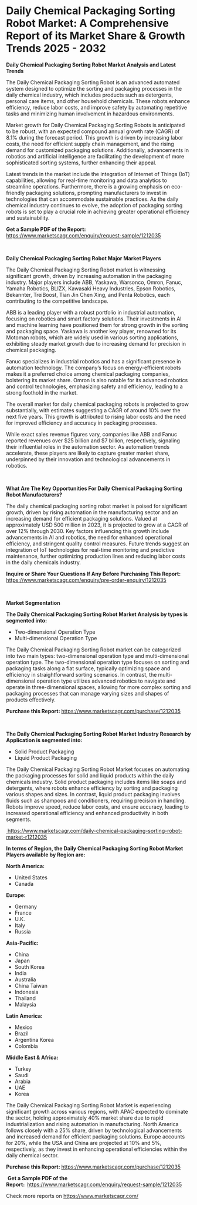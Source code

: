 <p><h1>Daily Chemical Packaging Sorting Robot Market: A Comprehensive Report of its Market Share & Growth Trends 2025 - 2032</h1></p><p><strong>Daily Chemical Packaging Sorting Robot Market Analysis and Latest Trends</strong></p>
<p><p>The Daily Chemical Packaging Sorting Robot is an advanced automated system designed to optimize the sorting and packaging processes in the daily chemical industry, which includes products such as detergents, personal care items, and other household chemicals. These robots enhance efficiency, reduce labor costs, and improve safety by automating repetitive tasks and minimizing human involvement in hazardous environments.</p><p>Market growth for Daily Chemical Packaging Sorting Robots is anticipated to be robust, with an expected compound annual growth rate (CAGR) of 8.1% during the forecast period. This growth is driven by increasing labor costs, the need for efficient supply chain management, and the rising demand for customized packaging solutions. Additionally, advancements in robotics and artificial intelligence are facilitating the development of more sophisticated sorting systems, further enhancing their appeal.</p><p>Latest trends in the market include the integration of Internet of Things (IoT) capabilities, allowing for real-time monitoring and data analytics to streamline operations. Furthermore, there is a growing emphasis on eco-friendly packaging solutions, prompting manufacturers to invest in technologies that can accommodate sustainable practices. As the daily chemical industry continues to evolve, the adoption of packaging sorting robots is set to play a crucial role in achieving greater operational efficiency and sustainability.</p></p>
<p><strong>Get a Sample PDF of the Report:&nbsp;</strong> <a href="https://www.marketscagr.com/enquiry/request-sample/1212035?utm_campaign=2804&utm_medium=2&utm_source=Github&utm_content=ia&utm_term=24032025&utm_id=daily-chemical-packaging-sorting-robot">https://www.marketscagr.com/enquiry/request-sample/1212035</a></p>
<p>&nbsp;</p>
<p><strong>Daily Chemical Packaging Sorting Robot Major Market Players</strong></p>
<p><p>The Daily Chemical Packaging Sorting Robot market is witnessing significant growth, driven by increasing automation in the packaging industry. Major players include ABB, Yaskawa, Warsonco, Omron, Fanuc, Yamaha Robotics, BLIZX, Kawasaki Heavy Industries, Epson Robotics, Bekannter, TreiBoost, Tian Jin Chen Xing, and Penta Robotics, each contributing to the competitive landscape.</p><p>ABB is a leading player with a robust portfolio in industrial automation, focusing on robotics and smart factory solutions. Their investments in AI and machine learning have positioned them for strong growth in the sorting and packaging space. Yaskawa is another key player, renowned for its Motoman robots, which are widely used in various sorting applications, exhibiting steady market growth due to increasing demand for precision in chemical packaging.</p><p>Fanuc specializes in industrial robotics and has a significant presence in automation technology. The company’s focus on energy-efficient robots makes it a preferred choice among chemical packaging companies, bolstering its market share. Omron is also notable for its advanced robotics and control technologies, emphasizing safety and efficiency, leading to a strong foothold in the market.</p><p>The overall market for daily chemical packaging robots is projected to grow substantially, with estimates suggesting a CAGR of around 10% over the next five years. This growth is attributed to rising labor costs and the need for improved efficiency and accuracy in packaging processes.</p><p>While exact sales revenue figures vary, companies like ABB and Fanuc reported revenues over $25 billion and $7 billion, respectively, signaling their influential roles in the automation sector. As automation trends accelerate, these players are likely to capture greater market share, underpinned by their innovation and technological advancements in robotics.</p></p>
<p>&nbsp;</p>
<p><strong>What Are The Key Opportunities For Daily Chemical Packaging Sorting Robot Manufacturers?</strong></p>
<p><p>The daily chemical packaging sorting robot market is poised for significant growth, driven by rising automation in the manufacturing sector and an increasing demand for efficient packaging solutions. Valued at approximately USD 500 million in 2023, it is projected to grow at a CAGR of over 12% through 2030. Key factors influencing this growth include advancements in AI and robotics, the need for enhanced operational efficiency, and stringent quality control measures. Future trends suggest an integration of IoT technologies for real-time monitoring and predictive maintenance, further optimizing production lines and reducing labor costs in the daily chemicals industry.</p></p>
<p><strong>Inquire or Share Your Questions If Any Before Purchasing This Report:</strong> <a href="https://www.marketscagr.com/enquiry/pre-order-enquiry/1212035?utm_campaign=2804&utm_medium=2&utm_source=Github&utm_content=ia&utm_term=24032025&utm_id=daily-chemical-packaging-sorting-robot">https://www.marketscagr.com/enquiry/pre-order-enquiry/1212035</a></p>
<p>&nbsp;</p>
<p><strong>Market Segmentation</strong></p>
<p><strong>The Daily Chemical Packaging Sorting Robot Market Analysis by types is segmented into:</strong></p>
<p><ul><li>Two-dimensional Operation Type</li><li>Multi-dimensional Operation Type</li></ul></p>
<p><p>The Daily Chemical Packaging Sorting Robot market can be categorized into two main types: two-dimensional operation type and multi-dimensional operation type. The two-dimensional operation type focuses on sorting and packaging tasks along a flat surface, typically optimizing space and efficiency in straightforward sorting scenarios. In contrast, the multi-dimensional operation type utilizes advanced robotics to navigate and operate in three-dimensional spaces, allowing for more complex sorting and packaging processes that can manage varying sizes and shapes of products effectively.</p></p>
<p><strong>Purchase this Report:&nbsp;</strong><a href="https://www.marketscagr.com/purchase/1212035?utm_campaign=2804&utm_medium=2&utm_source=Github&utm_content=ia&utm_term=24032025&utm_id=daily-chemical-packaging-sorting-robot">https://www.marketscagr.com/purchase/1212035</a></p>
<p>&nbsp;</p>
<p><strong>The Daily Chemical Packaging Sorting Robot Market Industry Research by Application is segmented into:</strong></p>
<p><ul><li>Solid Product Packaging</li><li>Liquid Product Packaging</li></ul></p>
<p><p>The Daily Chemical Packaging Sorting Robot Market focuses on automating the packaging processes for solid and liquid products within the daily chemicals industry. Solid product packaging includes items like soaps and detergents, where robots enhance efficiency by sorting and packaging various shapes and sizes. In contrast, liquid product packaging involves fluids such as shampoos and conditioners, requiring precision in handling. Robots improve speed, reduce labor costs, and ensure accuracy, leading to increased operational efficiency and enhanced productivity in both segments.</p></p>
<p><a href="https://www.marketscagr.com/daily-chemical-packaging-sorting-robot-market-r1212035?utm_campaign=2804&utm_medium=2&utm_source=Github&utm_content=ia&utm_term=24032025&utm_id=daily-chemical-packaging-sorting-robot">&nbsp;https://www.marketscagr.com/daily-chemical-packaging-sorting-robot-market-r1212035</a></p>
<p><strong>In terms of Region, the Daily Chemical Packaging Sorting Robot Market Players available by Region are:</strong></p>
<p>
    <p> <strong> North America: </strong>
        <ul>
            <li>United States</li>
            <li>Canada</li>
        </ul>
        </p> 
    <p> <strong> Europe: </strong>
        <ul>
            <li>Germany</li>
            <li>France</li>
            <li>U.K.</li>
            <li>Italy</li>
            <li>Russia</li>
        </ul>
        </p> 
    <p> <strong> Asia-Pacific: </strong>
        <ul>
            <li>China</li>
            <li>Japan</li>
            <li>South Korea</li>
            <li>India</li>
            <li>Australia</li>
            <li>China Taiwan</li>
            <li>Indonesia</li>
            <li>Thailand</li>
            <li>Malaysia</li>
        </ul>
        </p> 
    <p> <strong> Latin America: </strong>
        <ul>
            <li>Mexico</li>
            <li>Brazil</li>
            <li>Argentina Korea</li>
            <li>Colombia</li>
        </ul>
        </p> 
    <p> <strong> Middle East & Africa: </strong>
        <ul>
            <li>Turkey</li>
            <li>Saudi</li>
            <li>Arabia</li>
            <li>UAE</li>
            <li>Korea</li>
        </ul>
    </p>
    </p>
<p><p>The Daily Chemical Packaging Sorting Robot Market is experiencing significant growth across various regions, with APAC expected to dominate the sector, holding approximately 40% market share due to rapid industrialization and rising automation in manufacturing. North America follows closely with a 25% share, driven by technological advancements and increased demand for efficient packaging solutions. Europe accounts for 20%, while the USA and China are projected at 10% and 5%, respectively, as they invest in enhancing operational efficiencies within the daily chemical sector.</p></p>
<p><strong>Purchase this Report: </strong><a href="https://www.marketscagr.com/purchase/1212035?utm_campaign=2804&utm_medium=2&utm_source=Github&utm_content=ia&utm_term=24032025&utm_id=daily-chemical-packaging-sorting-robot">https://www.marketscagr.com/purchase/1212035</a></p>
<p>&nbsp;<strong>Get a Sample PDF of the Report:&nbsp;&nbsp;</strong><a href="https://www.marketscagr.com/enquiry/request-sample/1212035?utm_campaign=2804&utm_medium=2&utm_source=Github&utm_content=ia&utm_term=24032025&utm_id=daily-chemical-packaging-sorting-robot">https://www.marketscagr.com/enquiry/request-sample/1212035</a></p>
<p><strong></strong></p>
<p>Check more reports on <a href="https://www.marketscagr.com/?utm_campaign=2804&utm_medium=2&utm_source=Github&utm_content=ia&utm_term=24032025&utm_id=daily-chemical-packaging-sorting-robot">https://www.marketscagr.com/</a></p>